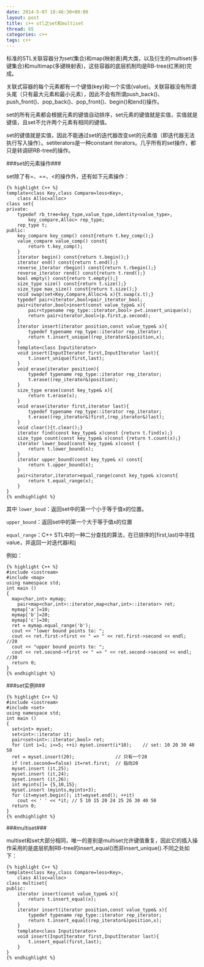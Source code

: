 ```yaml
---
date: 2014-5-07 18:46:30+00:00
layout: post
title: c++ stl之set和multiset
thread: 65
categories: c++
tags: c++
---
```


标准的STL关联容器分为set(集合)和map(映射表)两大类，以及衍生的multiset(多键集合)和multimap(多键映射表)，这些容器的底层机制均是RB-tree(红黑树)完成。

关联式容器的每个元素都有一个键值(key)和一个实值(value)。关联容器没有所谓头尾（只有最大元素和最小元素），因此不会有所谓push_back()、push_front()、pop_back()、pop_front()、begin()和end()操作。

set的所有元素都会根据元素的键值自动排序，set元素的键值就是实值，实值就是键值，且set不允许两个元素有相同的键值。

set的键值就是实值，因此不能通过set的迭代器改变set的元素值（即迭代器无法执行写入操作）。setiterators是一种constant iterators。几乎所有的set操作，都只是转调研RB-tree的操作。


###set的元素操作###

set除了有=、==、<的操作外，还有如下元素操作：

	{% highlight C++ %}
	template<class Key,class Compare=less<Key>,
		class Alloc=alloc>
	class set{
	private:
		typedef rb_tree<key_type,value_type,identity<value_type>,
			key_compare,Alloc> rep_type;
		rep_type t;
	public:
		key_compare key_comp() const{return t.key_comp();}
		value_compare value_comp() const{
			return t.key_comp();
		}
		iterator begin() const{return t.begin();}
		iterator end() const{return t.end();}
		reverse_iterator rbegin() const{return t.rbegin();}
		reverse_iterator rend() const{return t.rend();}
		bool empty() const{return t.empty();}
		size_type size() const{return t.size();}
		size_type max_size() const{return t.size();}
		void swap(set<Key,Compare,Alloc>& x){t.swap(x.t);}
		typedef pair<iterator,bool>pair_iterator_bool;
		pair<iterator,bool>insert(const value_type& x){
			pair<typename rep_type::iterator,bool> p=t.insert_unique(x);
			return pair<iterator,bool>(p.first,p.second);
		}
		iterator insert(iterator position,const value_type& x){
			typedef typename rep_type::iterator rep_iterator;
			return t.insert_unique((rep_iterator&)position,x);
		}
		template<class Inputiterator>
		void insert(InputIterator first,InputIterator last){
			t.insert_unique(first,last);
		}
		void erase(iterator position){
			typedef typename rep_type::iterator rep_iterator;
			t.erase((rep_iterator&)position);
		}
		size_type erase(const key_type& x){
			return t.erase(x);
		}
		void erase(iterator first,iterator last){
			typedef typename rep_type::iterator rep_iterator;
			t.erase((rep_iterator&)first,(rep_iterator&)last);
		}
		void clear(){t.clear();}
		iterator find(const key_type& x)const {return t.find(x);}
		size_type count(const key_type& x)const {return t.count(x);}
		iterator lower_boud(const key_type& x)const {
			return t.lower_bound(x);
		}
		iterator upper_bound(const key_type& x) const{
			return t.upper_bound(x);
		}
		pair<iterator,iterator>equal_range(const key_type& x)const{
			return t.equal_range(x);
		}
	}
	{% endhighlight %}

其中
`lower_boud`：返回set中的第一个小于等于值x的位置。

`upper_bound`：返回set中的第一个大于等于值x的位置

`equal_range`：C++ STL中的一种二分查找的算法，在已排序的[first,last)中寻找value，并返回一对迭代器i和j

例如：

	{% highlight C++ %}
	#include <iostream>
	#include <map>
	using namespace std;
	int main ()
	{
	  map<char,int> mymap;
	  	pair<map<char,int>::iterator,map<char,int>::iterator> ret;
	  mymap['a']=10;
	  mymap['b']=20;
	  mymap['c']=30;
	  ret = mymap.equal_range('b');
	  cout << "lower bound points to: ";
	  cout << ret.first->first << " => " << ret.first->second << endl; //20
	  cout << "upper bound points to: ";
	  cout << ret.second->first << " => " << ret.second->second << endl; //30
	  return 0;
	}
	{% endhighlight %}

###set实例###
	
	{% highlight C++ %}
	#include <iostream>
	#include <set>
	using namespace std;
	int main ()
	{
	  set<int> myset;
	  set<int>::iterator it;
	  pair<set<int>::iterator,bool> ret;
	  for (int i=1; i<=5; ++i) myset.insert(i*10);    // set: 10 20 30 40 50
	  ret = myset.insert(20);               // 只有一个20
	  if (ret.second==false) it=ret.first;  // 指向20
	  myset.insert (it,25);                  
	  myset.insert (it,24);                 
	  myset.insert (it,26);                 
	  int myints[]= {5,10,15};              
	  myset.insert (myints,myints+3);
	  for (it=myset.begin(); it!=myset.end(); ++it)
	    cout << ' ' << *it; // 5 10 15 20 24 25 26 30 40 50
	  return 0;
	}
	{% endhighlight %}


###multiset###

multiset和set大部分相同，唯一的差别是multiset允许键值重复，因此它的插入操作采用的是底层机制RB-tree的insert_equal()而非insert_unique().不同之处如下：

	{% highlight C++ %}
	template<class Key,class Compare=less<Key>,
		class Alloc=alloc>
	class multiset{
	public:
		iterator insert(const value_type& x){
			return t.insert_equal(x);
		}
		iterator insert(iterator position,const value_type& x){
			typedef typename rep_type::iterator rep_iterator;
			return t.insert_equal((rep_iterator&)position,x);
		}
		template<class Inputiterator>
		void insert(InputIterator first,InputIterator last){
			t.insert_equal(first,last);
		}
	}
	{% endhighlight %}